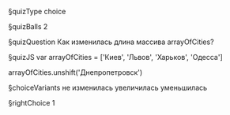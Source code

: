 §quizType
choice

§quizBalls
2

§quizQuestion
Как изменилась длина массива arrayOfCities?



§quizJS
var arrayOfCities = ['Киев', 'Львов', 'Харьков', 'Одесса']

arrayOfCities.unshift('Днепропетровск')


§choiceVariants
не изменилась
увеличилась
уменьшилась


§rightChoice
1
